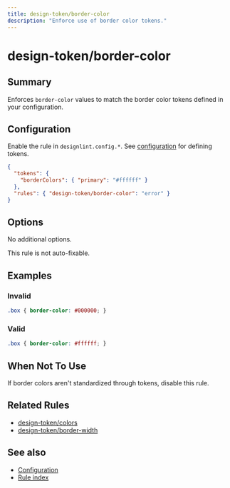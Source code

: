 ```yaml
---
title: design-token/border-color
description: "Enforce use of border color tokens."
---
```


# design-token/border-color

## Summary
Enforces `border-color` values to match the border color tokens defined in your configuration.

## Configuration
Enable the rule in `designlint.config.*`. See [configuration](../../configuration.md) for defining tokens.

```json
{
  "tokens": {
    "borderColors": { "primary": "#ffffff" }
  },
  "rules": { "design-token/border-color": "error" }
}
```

## Options
No additional options.

This rule is not auto-fixable.

## Examples

### Invalid

```css
.box { border-color: #000000; }
```

### Valid

```css
.box { border-color: #ffffff; }
```

## When Not To Use
If border colors aren't standardized through tokens, disable this rule.

## Related Rules
- [design-token/colors](./colors.md)
- [design-token/border-width](./border-width.md)

## See also
- [Configuration](../../configuration.md)
- [Rule index](../index.md)
